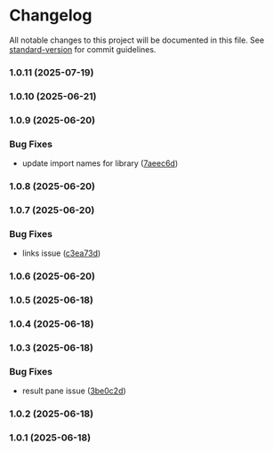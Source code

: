 # Changelog

All notable changes to this project will be documented in this file. See [standard-version](https://github.com/conventional-changelog/standard-version) for commit guidelines.

### 1.0.11 (2025-07-19)

### 1.0.10 (2025-06-21)

### 1.0.9 (2025-06-20)


### Bug Fixes

* update import names for library ([7aeec6d](https://github.com/faraasat/next-static-search/commit/7aeec6d85cca987af80729dbfa1053771cdec0cb))

### 1.0.8 (2025-06-20)

### 1.0.7 (2025-06-20)


### Bug Fixes

* links issue ([c3ea73d](https://github.com/faraasat/next-static-search/commit/c3ea73d381b676ab575bf4311882268f8d21a26b))

### 1.0.6 (2025-06-20)

### 1.0.5 (2025-06-18)

### 1.0.4 (2025-06-18)

### 1.0.3 (2025-06-18)


### Bug Fixes

* result pane issue ([3be0c2d](https://github.com/faraasat/next-static-search/commit/3be0c2d4434271df876ba04f8c47d65a2f164976))

### 1.0.2 (2025-06-18)

### 1.0.1 (2025-06-18)

